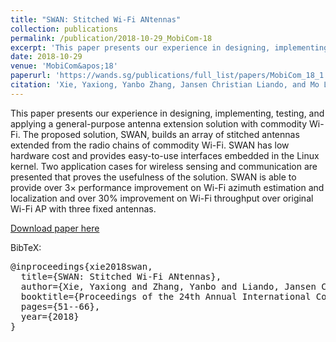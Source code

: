 ```yaml
---
title: "SWAN: Stitched Wi-Fi ANtennas"
collection: publications
permalink: /publication/2018-10-29_MobiCom-18
excerpt: 'This paper presents our experience in designing, implementing, testing, and applying a general-purpose antenna extension solution with commodity Wi-Fi.'
date: 2018-10-29
venue: 'MobiCom&apos;18'
paperurl: 'https://wands.sg/publications/full_list/papers/MobiCom_18_1.pdf'
citation: 'Xie, Yaxiong, Yanbo Zhang, Jansen Christian Liando, and Mo Li. &quot;SWAN: Stitched Wi-Fi ANtennas.&quot; <i>In Proceedings of the 24th Annual International Conference on Mobile Computing and Networking</i>, pp. 51-66. 2018.'
---
```


This paper presents our experience in designing, implementing, testing, and applying a general-purpose antenna extension solution with commodity Wi-Fi. The proposed solution, SWAN, builds an array of stitched antennas extended from the radio chains of commodity Wi-Fi. SWAN has low hardware cost and provides easy-to-use interfaces embedded in the Linux kernel. Two application cases for wireless sensing
and communication are presented that proves the usefulness of the solution. SWAN is able to provide over 3× performance improvement on Wi-Fi azimuth estimation and localization and over 30% improvement on Wi-Fi throughput over original Wi-Fi AP with three fixed antennas.

[Download paper here](https://wands.sg/publications/full_list/papers/MobiCom_18_1.pdf)

BibTeX:
<pre>
@inproceedings{xie2018swan,
  title={SWAN: Stitched Wi-Fi ANtennas},
  author={Xie, Yaxiong and Zhang, Yanbo and Liando, Jansen Christian and Li, Mo},
  booktitle={Proceedings of the 24th Annual International Conference on Mobile Computing and Networking},
  pages={51--66},
  year={2018}
}
</pre>
